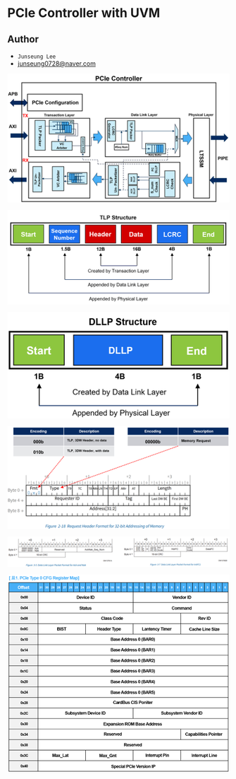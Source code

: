 # PCIe Controller with UVM

## Author

- `Junseung Lee`
- junseung0728@naver.com

![alt text](image.png)

![alt text](image-1.png)

![alt text](image-2.png)

![alt text](image-3.png)

![alt text](image-4.png)

![alt text](image-5.png)
